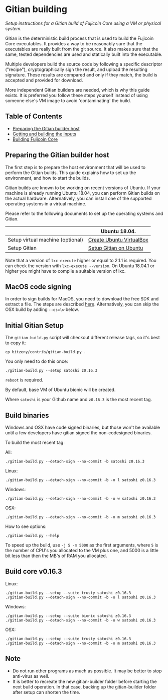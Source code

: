 Gitian building
================

*Setup instructions for a Gitian build of Fujicoin Core using a VM or physical system.*

Gitian is the deterministic build process that is used to build the Fujicoin
Core executables. It provides a way to be reasonably sure that the
executables are really built from the git source. It also makes sure that
the same, tested dependencies are used and statically built into the executable.

Multiple developers build the source code by following a specific descriptor
("recipe"), cryptographically sign the result, and upload the resulting signature.
These results are compared and only if they match, the build is accepted and provided
for download.

More independent Gitian builders are needed, which is why this guide exists.
It is preferred you follow these steps yourself instead of using someone else's
VM image to avoid 'contaminating' the build.

Table of Contents
------------------

- [Preparing the Gitian builder host](#preparing-the-gitian-builder-host)
- [Getting and building the inputs](#getting-and-building-the-inputs)
- [Building Fujicoin Core](#building-bitzeny-core)

Preparing the Gitian builder host
---------------------------------

The first step is to prepare the host environment that will be used to perform the Gitian builds.
This guide explains how to set up the environment, and how to start the builds.

Gitian builds are known to be working on recent versions of Ubuntu.
If your machine is already running Ubuntu 18.04, you can perform Gitian builds on the actual hardware.
Alternatively, you can install one of the supported operating systems in a virtual machine.

Please refer to the following documents to set up the operating systems and Gitian.

|                                   | Ubuntu 18.04.                                                                            |
|-----------------------------------|------------------------------------------------------------------------------------|
| Setup virtual machine (optional)  | [Create Ubuntu VirtualBox](./gitian-building/gitian-building-create-vm-debian.md) |
| Setup Gitian                      | [Setup Gitian on Ubuntu](./gitian-building/gitian-building-setup-gitian-debian.md) |

Note that a version of `lxc-execute` higher or equal to 2.1.1 is required.
You can check the version with `lxc-execute --version`.
On Ubuntu 18.04.1 or higher you might have to compile a suitable version of lxc.

MacOS code signing
------------------
In order to sign builds for MacOS, you need to download the free SDK and extract a file. The steps are described [here](./gitian-building/gitian-building-mac-os-sdk.md). Alternatively, you can skip the OSX build by adding `--os=lw` below.

Initial Gitian Setup
--------------------
The `gitian-build.py` script will checkout different release tags, so it's best to copy it:

```
cp bitzeny/contrib/gitian-build.py .
```

You only need to do this once:

```
./gitian-build.py --setup satoshi z0.16.3
```
`reboot` is required.

By default, base VM of Ubuntu bionic will be created.

Where `satoshi` is your Github name and `z0.16.3` is the most recent tag. 

Build binaries
--------------
Windows and OSX have code signed binaries, but those won't be available until a few developers have gitian signed the non-codesigned binaries.

To build the most recent tag:

All:

 `./gitian-build.py --detach-sign --no-commit -b satoshi z0.16.3`

Linux:

 `./gitian-build.py --detach-sign --no-commit -b -o l satoshi z0.16.3`

Windows:

 `./gitian-build.py --detach-sign --no-commit -b -o w satoshi z0.16.3`

OSX:

 `./gitian-build.py --detach-sign --no-commit -b -o m satoshi z0.16.3`

How to see options:

`./gitian-build.py --help`

To speed up the build, use `-j 5 -m 5000` as the first arguments, where `5` is the number of CPU's you allocated to the VM plus one, and 5000 is a little bit less than then the MB's of RAM you allocated.

Build core v0.16.3
------------------
Linux:

```
./gitian-build.py --setup --suite trusty satoshi z0.16.3
./gitian-build.py --detach-sign --no-commit -b -o l satoshi z0.16.3
```

Windows:

```
./gitian-build.py --setup --suite bionic satoshi z0.16.3
./gitian-build.py --detach-sign --no-commit -b -o w satoshi z0.16.3
```

OSX:

```
./gitian-build.py --setup --suite trusty satoshi z0.16.3
./gitian-build.py --detach-sign --no-commit -b -o m satoshi z0.16.3
```

Note
----

- Do not run other programs as much as possible. It may be better to stop anti-virus as well.
- It is better to recreate the new gitian-builder folder before starting the next build operation. In that case, backing up the gitian-builder folder after setup can shorten the time.
